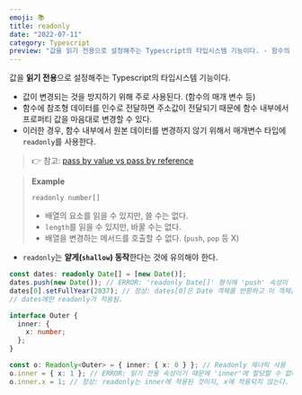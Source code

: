 ```yaml
---
emoji: 📚
title: readonly
date: "2022-07-11"
category: Typescript
preview: "값을 읽기 전용으로 설정해주는 Typescript의 타입시스템 기능이다. - 함수의 매개변수가 변경되는 것을 방지하기 위해 사용된다. - 함수에 참조형 데이터를 인수로 전달하면 주소값이 전달되기 때문에 함수 내부에서 프로퍼티 값을 마음대로 변경할 수 있다. - 이러한 경우, 함수 내부에서 원본 데이터를 변경하지 않기 위해서 매개변수 타입에 readonly를 사용한다. readonly number[] - 배열의 요소를 읽을 수 있지만, 쓸 수는 없다. - length를 읽을 수 있지만, 바꿀 수는 없다. - 배열을 변경하는 메서드를 호출할 수 없다. (push, pop 등 X)"
---
```


값을 **읽기 전용**으로 설정해주는 Typescript의 타입시스템 기능이다.

- 값이 변경되는 것을 방지하기 위해 주로 사용된다. (함수의 매개 변수 등)
- 함수에 참조형 데이터를 인수로 전달하면 주소값이 전달되기 때문에 함수 내부에서 프로퍼티 값을 마음대로 변경할 수 있다.
- 이러한 경우, 함수 내부에서 원본 데이터를 변경하지 않기 위해서 매개변수 타입에 `readonly`를 사용한다.

> 👉 참고: [pass by value vs pass by reference](https://www.eunnbi.dev/posts/js-data-type#%F0%9F%92%A1-pass-by-value-&-pass-by-reference)

> **Example**
>
> `readonly number[]`
>
> - 배열의 요소를 읽을 수 있지만, 쓸 수는 없다.
> - `length`를 읽을 수 있지만, 바꿀 수는 없다.
> - 배열을 변경하는 메서드를 호출할 수 없다. (`push`, `pop` 등 X)

- `readonly`는 **얕게(`shallow`) 동작**한다는 것에 유의해야 한다.

```typescript
const dates: readonly Date[] = [new Date()];
dates.push(new Date()); // ERROR: 'readonly Date[]' 형식에 'push' 속성이 없습니다.
dates[0].setFullYear(2037); // 정상: dates[0]은 Date 객체를 반환하고 이 객체는 readonly가 아니다.
// dates에만 readonly가 적용됨.
```

```typescript
interface Outer {
  inner: {
    x: number;
  };
}

const o: Readonly<Outer> = { inner: { x: 0 } }; // Readonly 제너릭 사용
o.inner = { x: 1 }; // ERROR: 읽기 전용 속성이기 때문에 'inner'에 할당할 수 없다.
o.inner.x = 1; // 정상: readonly는 inner에 적용된 것이지, x에 적용되지 않는다.
```
